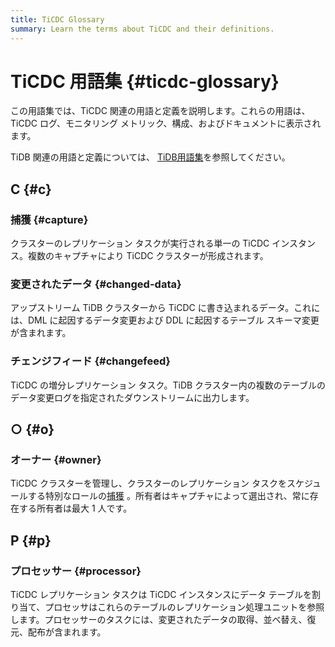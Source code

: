 ```yaml
---
title: TiCDC Glossary
summary: Learn the terms about TiCDC and their definitions.
---
```


# TiCDC 用語集 {#ticdc-glossary}

この用語集では、TiCDC 関連の用語と定義を説明します。これらの用語は、TiCDC ログ、モニタリング メトリック、構成、およびドキュメントに表示されます。

TiDB 関連の用語と定義については、 [<a href="/glossary.md">TiDB用語集</a>](/glossary.md)を参照してください。

## C {#c}

### 捕獲 {#capture}

クラスターのレプリケーション タスクが実行される単一の TiCDC インスタンス。複数のキャプチャにより TiCDC クラスターが形成されます。

### 変更されたデータ {#changed-data}

アップストリーム TiDB クラスターから TiCDC に書き込まれるデータ。これには、DML に起因するデータ変更および DDL に起因するテーブル スキーマ変更が含まれます。

### チェンジフィード {#changefeed}

TiCDC の増分レプリケーション タスク。TiDB クラスター内の複数のテーブルのデータ変更ログを指定されたダウンストリームに出力します。

## ○ {#o}

### オーナー {#owner}

TiCDC クラスターを管理し、クラスターのレプリケーション タスクをスケジュールする特別なロールの[<a href="#capture">捕獲</a>](#capture) 。所有者はキャプチャによって選出され、常に存在する所有者は最大 1 人です。

## P {#p}

### プロセッサー {#processor}

TiCDC レプリケーション タスクは TiCDC インスタンスにデータ テーブルを割り当て、プロセッサはこれらのテーブルのレプリケーション処理ユニットを参照します。プロセッサーのタスクには、変更されたデータの取得、並べ替え、復元、配布が含まれます。

